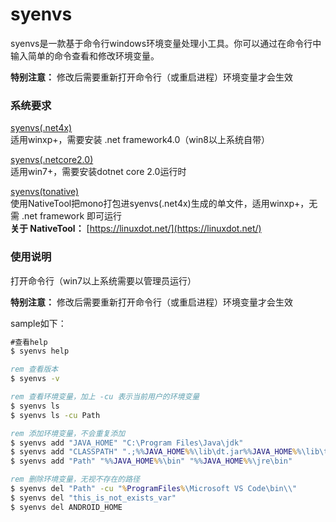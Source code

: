# syenvs

syenvs是一款基于命令行windows环境变量处理小工具。你可以通过在命令行中输入简单的命令查看和修改环境变量。

**特别注意：** 修改后需要重新打开命令行（或重启进程）环境变量才会生效

### 系统要求
[syenvs(.net4x)](https://github.com/zerowsl/syenvs/releases/download/untagged-8ac50300afda1028302e/syenvs-net4x.zip)\
适用winxp+，需要安装 .net framework4.0（win8以上系统自带）

[syenvs(.netcore2.0)](https://github.com/zerowsl/syenvs/releases/download/untagged-8ac50300afda1028302e/syenvs-netcore2.0.zip)\
适用win7+，需要安装dotnet core 2.0运行时

[syenvs(tonative)](https://pan.baidu.com/s/1o8xaxmi#list/path=%2Fgit%2FSysEnvVars%2Fsyenvs%2F0.3.0.0&parentPath=%2Fgit%2FSysEnvVars)\
使用NativeTool把mono打包进syenvs(.net4x)生成的单文件，适用winxp+，无需 .net framework 即可运行\
**关于 NativeTool：** [https://linuxdot.net/](https://linuxdot.net/)

### 使用说明
打开命令行（win7以上系统需要以管理员运行）

**特别注意：** 修改后需要重新打开命令行（或重启进程）环境变量才会生效

sample如下：
```cmd
#查看help
$ syenvs help

rem 查看版本
$ syenvs -v

rem 查看环境变量，加上 -cu 表示当前用户的环境变量
$ syenvs ls
$ syenvs ls -cu Path

rem 添加环境变量，不会重复添加
$ syenvs add "JAVA_HOME" "C:\Program Files\Java\jdk"
$ syenvs add "CLASSPATH" ".;%%JAVA_HOME%%\lib\dt.jar%%JAVA_HOME%%\lib\tools.jar;"
$ syenvs add "Path" "%%JAVA_HOME%%\bin" "%%JAVA_HOME%%\jre\bin"

rem 删除环境变量，无视不存在的路径
$ syenvs del "Path" -cu "%ProgramFiles%\Microsoft VS Code\bin\\"
$ syenvs del "this_is_not_exists_var"
$ syenvs del ANDROID_HOME
```

